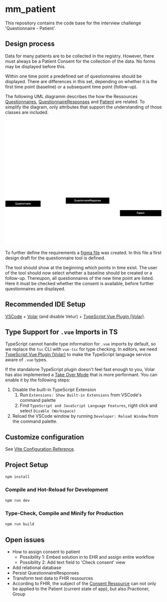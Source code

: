 # mm_patient

This repository contains the code base for the interview challenge 'Questionnaire - Patient'.

## Design process
Data for many patients are to be collected in the registry. However, there must always be a Patient Consent for the collection of the data. No forms may be displayed before this.
 
Within one time point a predefined set of questionnaires should be displayed.
There are differences in this set, depending on whether it is the first time point (baseline) or a subsequent time point (follow-up).

The following UML diagramm describes the how the Ressources [Questionnaires](https://www.hl7.org/fhir/questionnaire.html), [QuestionnaireResponses](https://build.fhir.org/questionnaireresponse.html) and [Patient](https://build.fhir.org/patient.html) are related. To simplify the diagram, only attributes that support the understanding of those classes are included.

![Alt text](./diagrams/UML.svg)


To further define the requirements a [figma file](https://www.figma.com/file/xEu9OCRoDs0ONJ4JHoJXVo/mm_patient?type=design&node-id=4%3A484&mode=design&t=Hh2R5MlU82oOpN17-1) was created. In this file a first design draft for the questionnaire tool is defined. 

The tool should show at the beginning which points in time exist.
The user of the tool should now select whether a baseline should be created or a follow-up.
Thereupon, all questionnaires of the new time point are listed. 
Here it must be checked whether the consent is available, before further questionnaires are displayed.
## Recommended IDE Setup

[VSCode](https://code.visualstudio.com/) + [Volar](https://marketplace.visualstudio.com/items?itemName=Vue.volar) (and disable Vetur) + [TypeScript Vue Plugin (Volar)](https://marketplace.visualstudio.com/items?itemName=Vue.vscode-typescript-vue-plugin).

## Type Support for `.vue` Imports in TS

TypeScript cannot handle type information for `.vue` imports by default, so we replace the `tsc` CLI with `vue-tsc` for type checking. In editors, we need [TypeScript Vue Plugin (Volar)](https://marketplace.visualstudio.com/items?itemName=Vue.vscode-typescript-vue-plugin) to make the TypeScript language service aware of `.vue` types.

If the standalone TypeScript plugin doesn't feel fast enough to you, Volar has also implemented a [Take Over Mode](https://github.com/johnsoncodehk/volar/discussions/471#discussioncomment-1361669) that is more performant. You can enable it by the following steps:

1. Disable the built-in TypeScript Extension
    1) Run `Extensions: Show Built-in Extensions` from VSCode's command palette
    2) Find `TypeScript and JavaScript Language Features`, right click and select `Disable (Workspace)`
2. Reload the VSCode window by running `Developer: Reload Window` from the command palette.

## Customize configuration

See [Vite Configuration Reference](https://vitejs.dev/config/).

## Project Setup

```sh
npm install
```

### Compile and Hot-Reload for Development

```sh
npm run dev
```

### Type-Check, Compile and Minify for Production

```sh
npm run build
```


## Open issues

- How to assign consent to patient
    - Possibility 1: Embed solution in to EHR and assign entire workflow
    - Possibility 2: Add text field to 'Check consent' view
- Add relational database
- Persist QuestionnaireResponses
- Transform test data to FHIR ressources
- According to FHIR, the subject of the [Consent Ressource](https://build.fhir.org/consent.html) can not only be applied to the Patient (current state of app), but also Practioner, Group